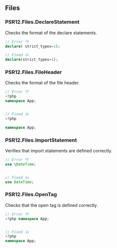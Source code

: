 ## Files

### PSR12.Files.DeclareStatement

Checks the format of the declare statements.

```php
// Error 👎
declare( strict_types=1);

// Fixed 👍
declare(strict_types=1);
```

### PSR12.Files.FileHeader

Checks the format of the file header.

```php
// Error 👎
<?php
namespace App;


// Fixed 👍
<?php

namespace App;
```

### PSR12.Files.ImportStatement

Verifies that import statements are defined correctly.

```php
// Error 👎
use \DateTime;


// Fixed 👍
use DateTime;
```

### PSR12.Files.OpenTag

Checks that the open tag is defined correctly.

```php
// Error 👎
<?php namespace App;


// Fixed 👍
<?php
namespace App;
```
